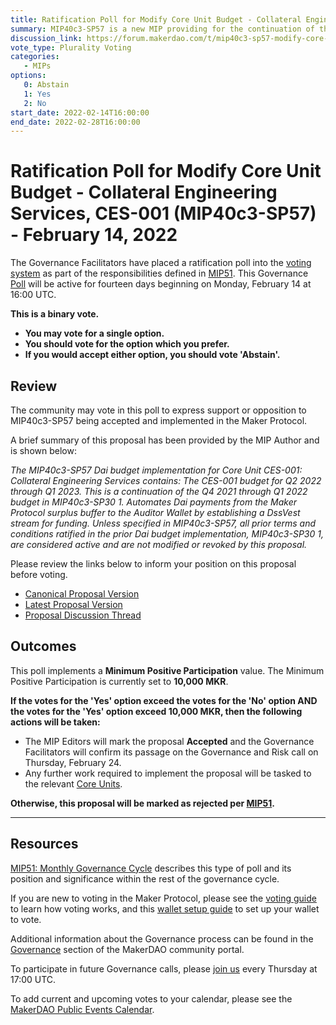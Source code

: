 ```yaml
---
title: Ratification Poll for Modify Core Unit Budget - Collateral Engineering Services, CES-001 (MIP40c3-SP57) - February 14, 2022
summary: MIP40c3-SP57 is a new MIP providing for the continuation of the Dai budget implementation for Core Unit CES-001 - Collateral Engineering Services.
discussion_link: https://forum.makerdao.com/t/mip40c3-sp57-modify-core-unit-budget-collateral-engineering-services-ces-001/12578
vote_type: Plurality Voting
categories:
   - MIPs
options:
   0: Abstain
   1: Yes
   2: No
start_date: 2022-02-14T16:00:00
end_date: 2022-02-28T16:00:00
---
```

# Ratification Poll for Modify Core Unit Budget - Collateral Engineering Services, CES-001 (MIP40c3-SP57) - February 14, 2022

The Governance Facilitators have placed a ratification poll into the [voting system](https://vote.makerdao.com/polling) as part of the responsibilities defined in [MIP51](https://mips.makerdao.com/mips/details/MIP51). This Governance [Poll](https://community-development.makerdao.com/en/learn/governance/on-chain-gov) will be active for fourteen days beginning on Monday, February 14 at 16:00 UTC.

**This is a binary vote.** 
- **You may vote for a single option.** 
- **You should vote for the option which you prefer.**
- **If you would accept either option, you should vote 'Abstain'.**

## Review

The community may vote in this poll to express support or opposition to MIP40c3-SP57 being accepted and implemented in the Maker Protocol.

A brief summary of this proposal has been provided by the MIP Author and is shown below:

*The MIP40c3-SP57 Dai budget implementation for Core Unit CES-001: Collateral Engineering Services contains:
 The CES-001 budget for Q2 2022 through Q1 2023. This is a continuation of the Q4 2021 through Q1 2022 budget in MIP40c3-SP30 1.
 Automates Dai payments from the Maker Protocol surplus buffer to the Auditor Wallet by establishing a DssVest stream for funding.
 Unless specified in MIP40c3-SP57, all prior terms and conditions ratified in the prior Dai budget implementation, MIP40c3-SP30 1, are considered active and are not modified or revoked by this proposal.*

Please review the links below to inform your position on this proposal before voting.
* [Canonical Proposal Version](https://github.com/makerdao/mips/blob/02fa322deac6cd38a48336f54ac475c2ef37b4b0/MIP40/MIP40c3-Subproposals/MIP40c3-SP57.md)
* [Latest Proposal Version](https://mips.makerdao.com/mips/details/MIP40c3SP57)
* [Proposal Discussion Thread](https://forum.makerdao.com/t/mip40c3-sp57-modify-core-unit-budget-collateral-engineering-services-ces-001/12578)

## Outcomes

This poll implements a **Minimum Positive Participation** value. The Minimum Positive Participation is currently set to **10,000 MKR**.

**If the votes for the 'Yes' option exceed the votes for the 'No' option AND the votes for the 'Yes' option exceed 10,000 MKR, then the following actions will be taken:**
* The MIP Editors will mark the proposal **Accepted** and the Governance Facilitators will confirm its passage on the Governance and Risk call on Thursday, February 24. 
* Any further work required to implement the proposal will be tasked to the relevant [Core Units](https://mips.makerdao.com/mips/details/MIP38#mip38c2-core-unit-state).

**Otherwise, this proposal will be marked as rejected per [MIP51](https://mips.makerdao.com/mips/details/MIP51#mip51c2-ratification-poll).**

---

## Resources

[MIP51: Monthly Governance Cycle](https://mips.makerdao.com/mips/details/MIP51) describes this type of poll and its position and significance within the rest of the governance cycle.

If you are new to voting in the Maker Protocol, please see the [voting guide](https://community-development.makerdao.com/en/learn/governance/how-voting-works/) to learn how voting works, and this [wallet setup guide](https://community-development.makerdao.com/en/learn/governance/voting-setup/) to set up your wallet to vote.

Additional information about the Governance process can be found in the [Governance](https://community-development.makerdao.com/en/learn/governance) section of the MakerDAO community portal.

To participate in future Governance calls, please [join us](https://github.com/makerdao/community/tree/master/governance/governance-and-risk-meetings) every Thursday at 17:00 UTC.

To add current and upcoming votes to your calendar, please see the [MakerDAO Public Events Calendar](https://calendar.google.com/calendar/embed?src=makerdao.com_3efhm2ghipksegl009ktniomdk%40group.calendar.google.com&ctz=UTC&mode=week&showCalendars=0&showPrint=0).

